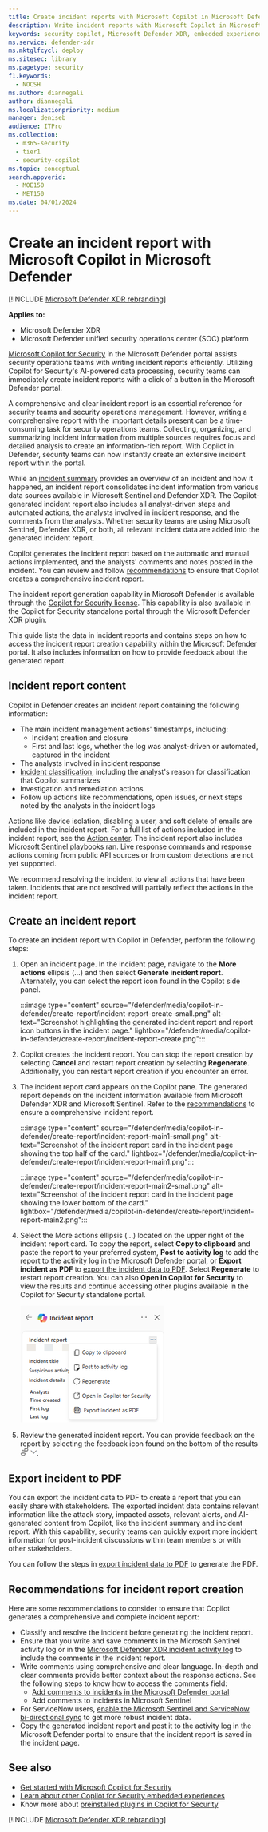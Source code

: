 ```yaml
---
title: Create incident reports with Microsoft Copilot in Microsoft Defender
description: Write incident reports with Microsoft Copilot in Microsoft Defender.
keywords: security copilot, Microsoft Defender XDR, embedded experience, incident report, script analyzer, script analysis, query assistant, m365, incident report, guided response, incident response playbooks, incident response, incident report creation, create report, create incident report, write incident report, write report, Microsoft Copilot for Security, Microsoft Defender, Copilot in Defender
ms.service: defender-xdr
ms.mktglfcycl: deploy
ms.sitesec: library
ms.pagetype: security
f1.keywords:
  - NOCSH
ms.author: diannegali
author: diannegali
ms.localizationpriority: medium
manager: deniseb
audience: ITPro
ms.collection:
  - m365-security
  - tier1
  - security-copilot
ms.topic: conceptual
search.appverid:
  - MOE150
  - MET150
ms.date: 04/01/2024
---
```


# Create an incident report with Microsoft Copilot in Microsoft Defender

[!INCLUDE [Microsoft Defender XDR rebranding](../includes/microsoft-defender.md)]

**Applies to:**

- Microsoft Defender XDR
- Microsoft Defender unified security operations center (SOC) platform

[Microsoft Copilot for Security](/security-copilot/microsoft-security-copilot) in the Microsoft Defender portal assists security operations teams with writing incident reports efficiently. Utilizing Copilot for Security's AI-powered data processing, security teams can immediately create incident reports with a click of a button in the Microsoft Defender portal.

A comprehensive and clear incident report is an essential reference for security teams and security operations management. However, writing a comprehensive report with the important details present can be a time-consuming task for security operations teams. Collecting, organizing, and summarizing incident information from multiple sources requires focus and detailed analysis to create an information-rich report. With Copilot in Defender, security teams can now instantly create an extensive incident report within the portal.

While an [incident summary](security-copilot-m365d-incident-summary.md) provides an overview of an incident and how it happened, an incident report consolidates incident information from various data sources available in Microsoft Sentinel and Defender XDR. The Copilot-generated incident report also includes all analyst-driven steps and automated actions, the analysts involved in incident response, and the comments from the analysts. Whether security teams are using Microsoft Sentinel, Defender XDR, or both, all relevant incident data are added into the generated incident report. 

Copilot generates the incident report based on the automatic and manual actions implemented, and the analysts' comments and notes posted in the incident. You can review and follow [recommendations](security-copilot-m365d-create-incident-report.md#recommendations-for-incident-report-creation) to ensure that Copilot creates a comprehensive incident report.

The incident report generation capability in Microsoft Defender is available through the [Copilot for Security license](/security-copilot/faq-security-copilot). This capability is also available in the Copilot for Security standalone portal through the Microsoft Defender XDR plugin.

This guide lists the data in incident reports and contains steps on how to access the incident report creation capability within the Microsoft Defender portal. It also includes information on how to provide feedback about the generated report.

## Incident report content

Copilot in Defender creates an incident report containing the following information:

- The main incident management actions' timestamps, including:
  - Incident creation and closure
  - First and last logs, whether the log was analyst-driven or automated, captured in the incident
- The analysts involved in incident response
- [Incident classification](manage-incidents.md#specify-the-classification), including the analyst's reason for classification that Copilot summarizes
- Investigation and remediation actions
- Follow up actions like recommendations, open issues, or next steps noted by the analysts in the incident logs

Actions like device isolation, disabling a user, and soft delete of emails are included in the incident report. For a full list of actions included in the incident report, see the [Action center](m365d-action-center.md). The incident report also includes [Microsoft Sentinel playbooks ran](/azure/sentinel/automate-responses-with-playbooks). [Live response commands](/microsoft-365/security/defender-endpoint/live-response) and response actions coming from public API sources or from custom detections are not yet supported.

We recommend resolving the incident to view all actions that have been taken. Incidents that are not resolved will partially reflect the actions in the incident report.

## Create an incident report

To create an incident report with Copilot in Defender, perform the following steps:

1. Open an incident page. In the incident page, navigate to the **More actions** ellipsis (...) and then select **Generate incident report**. Alternately, you can select the report icon found in the Copilot side panel.

   :::image type="content" source="/defender/media/copilot-in-defender/create-report/incident-report-create-small.png" alt-text="Screenshot highlighting the generated incident report and report icon buttons in the incident page." lightbox="/defender/media/copilot-in-defender/create-report/incident-report-create.png":::

2. Copilot creates the incident report. You can stop the report creation by selecting **Cancel** and restart report creation by selecting **Regenerate**. Additionally, you can restart report creation if you encounter an error.

3. The incident report card appears on the Copilot pane. The generated report depends on the incident information available from Microsoft Defender XDR and Microsoft Sentinel. Refer to the [recommendations](security-copilot-m365d-create-incident-report.md#recommendations-for-incident-report-creation) to ensure a comprehensive incident report.

   :::image type="content" source="/defender/media/copilot-in-defender/create-report/incident-report-main1-small.png" alt-text="Screenshot of the incident report card in the incident page showing the top half of the card." lightbox="/defender/media/copilot-in-defender/create-report/incident-report-main1.png":::

   :::image type="content" source="/defender/media/copilot-in-defender/create-report/incident-report-main2-small.png" alt-text="Screenshot of the incident report card in the incident page showing the lower bottom of the card." lightbox="/defender/media/copilot-in-defender/create-report/incident-report-main2.png":::

4. Select the More actions ellipsis (...) located on the upper right of the incident report card. To copy the report, select **Copy to clipboard** and paste the report to your preferred system, **Post to activity log** to add the report to the activity log in the Microsoft Defender portal, or **Export incident as PDF** to [export the incident data to PDF](manage-incidents.md#export-incident-data-to-pdf). Select **Regenerate** to restart report creation. You can also **Open in Copilot for Security** to view the results and continue accessing other plugins available in the Copilot for Security standalone portal.

   ![Screenshot of additional actions in the incident report results card.](/defender/media/copilot-in-defender/create-report/incident-report-more-actions1.png)

5. Review the generated incident report. You can provide feedback on the report by selecting the feedback icon found on the bottom of the results  ![Screenshot of the feedback icon for Copilot in Defender cards](/defender/media/copilot-in-defender/create-report/copilot-defender-feedback.png).

## Export incident to PDF

You can export the incident data to PDF to create a report that you can easily share with stakeholders. The exported incident data contains relevant information like the attack story, impacted assets, relevant alerts, and AI-generated content from Copilot, like the incident summary and incident report. With this capability, security teams can quickly export more incident information for post-incident discussions within team members or with other stakeholders.

You can follow the steps in [export incident data to PDF](manage-incidents.md#export-incident-data-to-pdf) to generate the PDF.

## Recommendations for incident report creation

Here are some recommendations to consider to ensure that Copilot generates a comprehensive and complete incident report:

- Classify and resolve the incident before generating the incident report.
- Ensure that you write and save comments in the Microsoft Sentinel activity log or in the [Microsoft Defender XDR incident activity log](manage-incidents.md#activity-log) to include the comments in the incident report.
- Write comments using comprehensive and clear language. In-depth and clear comments provide better context about the response actions. See the following steps to know how to access the comments field:
  - [Add comments to incidents in the Microsoft Defender portal](manage-incidents.md#add-comments)
  - Add comments to incidents in Microsoft Sentinel
- For ServiceNow users, [enable the Microsoft Sentinel and ServiceNow bi-directional sync](https://techcommunity.microsoft.com/t5/microsoft-sentinel-blog/what-s-new-introducing-microsoft-sentinel-solution-for/ba-p/3692840) to get more robust incident data.
- Copy the generated incident report and post it to the activity log in the Microsoft Defender portal to ensure that the incident report is saved in the incident page.

## See also

- [Get started with Microsoft Copilot for Security](/security-copilot/get-started-security-copilot)
- [Learn about other Copilot for Security embedded experiences](/security-copilot/experiences-security-copilot)
- Know more about [preinstalled plugins in Copilot for Security](/security-copilot/manage-plugins#preinstalled-plugins)

[!INCLUDE [Microsoft Defender XDR rebranding](../includes/defender-m3d-techcommunity.md)]